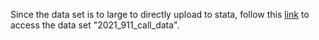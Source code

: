 Since the data set is to large to directly upload to stata, follow this [link](https://sumailsyr-my.sharepoint.com/:u:/g/personal/regaudre_syr_edu/EbzRjQI-L2hBiC0o-L__MqEBhU3Rib_DJvXZJ7Qfue3Tnw?e=rhEcJi) to access the data set "2021_911_call_data".
